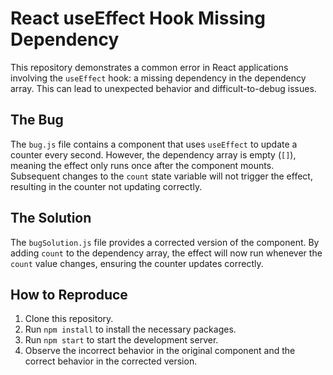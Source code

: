 # React useEffect Hook Missing Dependency

This repository demonstrates a common error in React applications involving the `useEffect` hook: a missing dependency in the dependency array. This can lead to unexpected behavior and difficult-to-debug issues. 

## The Bug

The `bug.js` file contains a component that uses `useEffect` to update a counter every second. However, the dependency array is empty (`[]`), meaning the effect only runs once after the component mounts.  Subsequent changes to the `count` state variable will not trigger the effect, resulting in the counter not updating correctly.

## The Solution

The `bugSolution.js` file provides a corrected version of the component. By adding `count` to the dependency array, the effect will now run whenever the `count` value changes, ensuring the counter updates correctly.

## How to Reproduce

1. Clone this repository.
2. Run `npm install` to install the necessary packages.
3. Run `npm start` to start the development server.
4. Observe the incorrect behavior in the original component and the correct behavior in the corrected version.
